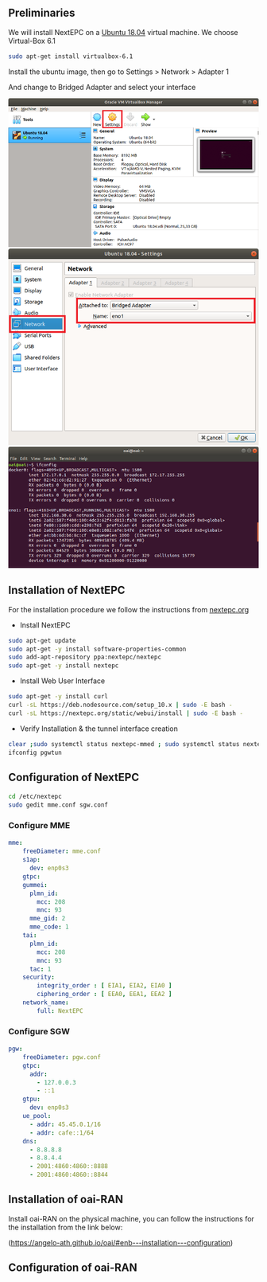 ## Preliminaries

We will install NextEPC on a [Ubuntu 18.04](https://releases.ubuntu.com/18.04.5/ubuntu-18.04.5-desktop-amd64.iso) virtual machine. We choose Virtual-Box 6.1

```sh
sudo apt-get install virtualbox-6.1
```
Install the ubuntu image, then go to Settings > Network > Adapter 1

And change to Bridged Adapter and select your interface

![alt text](https://raw.githubusercontent.com/angelo-ath/NextEPC-oaiRAN/gh-pages/screenshots/1.png)
![alt text](https://raw.githubusercontent.com/angelo-ath/NextEPC-oaiRAN/gh-pages/screenshots/2.png)
![alt text](https://raw.githubusercontent.com/angelo-ath/NextEPC-oaiRAN/gh-pages/screenshots/3.png)

## Installation of NextEPC

For the installation procedure we follow the instructions from [nextepc.org](https://nextepc.org/installation/02-ubuntu/)

- Install NextEPC

```sh
sudo apt-get update
sudo apt-get -y install software-properties-common
sudo add-apt-repository ppa:nextepc/nextepc
sudo apt-get -y install nextepc
```

- Install Web User Interface

```sh
sudo apt-get -y install curl
curl -sL https://deb.nodesource.com/setup_10.x | sudo -E bash -
curl -sL https://nextepc.org/static/webui/install | sudo -E bash -
```

- Verify Installation & the tunnel interface creation

```sh
clear ;sudo systemctl status nextepc-mmed ; sudo systemctl status nextepc-pgwd ; sudo systemctl status nextepc-sgwd ; sudo systemctl status nextepc-hssd ; sudo systemctl status nextepc-pcrfd
ifconfig pgwtun
```

## Configuration of NextEPC

```sh
cd /etc/nextepc
sudo gedit mme.conf sgw.conf
```

### Configure MME

```yaml
mme:
    freeDiameter: mme.conf
    s1ap:
      dev: enp0s3
    gtpc:
    gummei: 
      plmn_id:
        mcc: 208
        mnc: 93
      mme_gid: 2
      mme_code: 1
    tai:
      plmn_id:
        mcc: 208
        mnc: 93
      tac: 1
    security:
        integrity_order : [ EIA1, EIA2, EIA0 ]
        ciphering_order : [ EEA0, EEA1, EEA2 ]
    network_name:
        full: NextEPC
```

### Configure SGW

```yaml
pgw:
    freeDiameter: pgw.conf
    gtpc:
      addr:
        - 127.0.0.3
        - ::1
    gtpu:
      dev: enp0s3
    ue_pool:
      - addr: 45.45.0.1/16
      - addr: cafe::1/64
    dns:
      - 8.8.8.8
      - 8.8.4.4
      - 2001:4860:4860::8888
      - 2001:4860:4860::8844
```

## Installation of oai-RAN

Install oai-RAN on the physical machine, you can follow the instructions for the installation from the link below:

(https://angelo-ath.github.io/oai/#enb---installation---configuration)

## Configuration of oai-RAN


